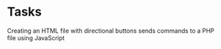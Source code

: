 # Tasks
Creating an HTML file with directional buttons sends commands to a PHP file using JavaScript
